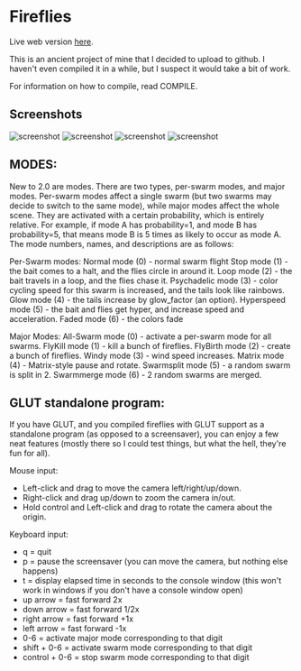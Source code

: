 # Fireflies

Live web version [here](http://mpcomplete.github.io/fireflies/).

This is an ancient project of mine that I decided to upload to github. I
haven't even compiled it in a while, but I suspect it would take a bit of work.

For information on how to compile, read COMPILE.

## Screenshots
![screenshot](http://mpcomplete.org/proj/fireflies/screenshot-1.jpg)
![screenshot](http://mpcomplete.org/proj/fireflies/screenshot-2.jpg)
![screenshot](http://mpcomplete.org/proj/fireflies/screenshot-3.jpg)
![screenshot](http://mpcomplete.org/proj/fireflies/screenshot-4.jpg)

## MODES:
New to 2.0 are modes.  There are two types, per-swarm modes, and major
modes.  Per-swarm modes affect a single swarm (but two swarms may decide to
switch to the same mode), while major modes affect the whole scene.  They
are activated with a certain probability, which is entirely relative.  For
example, if mode A has probability=1, and mode B has probability=5, that
means mode B is 5 times as likely to occur as mode A.  The mode numbers,
names, and descriptions are as follows:

Per-Swarm modes:
Normal mode (0) - normal swarm flight
Stop mode (1) - the bait comes to a halt, and the flies circle in around
	it.
Loop mode (2) - the bait travels in a loop, and the flies chase it.
Psychadelic mode (3) - color cycling speed for this swarm is increased, and
	the tails look like rainbows.
Glow mode (4) - the tails increase by glow_factor (an option).
Hyperspeed mode (5) - the bait and flies get hyper, and increase speed and
	acceleration.
Faded mode (6) - the colors fade

Major Modes:
All-Swarm mode (0) - activate a per-swarm mode for all swarms.
FlyKill mode (1) - kill a bunch of fireflies.
FlyBirth mode (2) - create a bunch of fireflies.
Windy mode (3) - wind speed increases.
Matrix mode (4) - Matrix-style pause and rotate.
Swarmsplit mode (5) - a random swarm is split in 2.
Swarmmerge mode (6) - 2 random swarms are merged.

## GLUT standalone program:
If you have GLUT, and you compiled fireflies with GLUT support as a
standalone program (as opposed to a screensaver), you can enjoy a few neat
features (mostly there so I could test things, but what the hell, they're
fun for all).

Mouse input:
* Left-click and drag to move the camera left/right/up/down.
* Right-click and drag up/down to zoom the camera in/out.
* Hold control and Left-click and drag to rotate the camera about the origin.

Keyboard input:
* q = quit
* p = pause the screensaver (you can move the camera, but nothing else happens)
* t = display elapsed time in seconds to the console window (this won't
      work in windows if you don't have a console window open)
* up arrow = fast forward 2x
* down arrow = fast forward 1/2x
* right arrow = fast forward +1x
* left arrow = fast forward -1x
* 0-6 = activate major mode corresponding to that digit
* shift + 0-6 = activate swarm mode corresponding to that digit
* control + 0-6 = stop swarm mode corresponding to that digit
